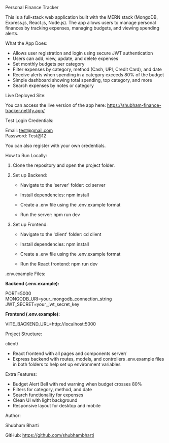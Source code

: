 Personal Finance Tracker

This is a full-stack web application built with the MERN stack (MongoDB, Express.js, React.js, Node.js). The app allows users to manage personal finances by tracking expenses, managing budgets, and viewing spending alerts.

What the App Does:

- Allows user registration and login using secure JWT authentication
- Users can add, view, update, and delete expenses
- Set monthly budgets per category
- Filter expenses by category, method (Cash, UPI, Credit Card), and date
- Receive alerts when spending in a category exceeds 80% of the budget
- Simple dashboard showing total spending, top category, and more
- Search expenses by notes or category

Live Deployed Site:

You can access the live version of the app here:
https://shubham-finance-tracker.netlify.app/

Test Login Credentials:

Email: test@gmail.com <br>
Password: Test@12

You can also register with your own credentials.

How to Run Locally:

1. Clone the repository and open the project folder.

2. Set up Backend:

   - Navigate to the 'server' folder:
     cd server

   - Install dependencies:
     npm install

   - Create a .env file using the .env.example format

   - Run the server:
     npm run dev

3. Set up Frontend:

   - Navigate to the 'client' folder:
     cd client

   - Install dependencies:
     npm install

   - Create a .env file using the .env.example format

   - Run the React frontend:
     npm run dev

.env.example Files:

<b>Backend (.env.example):</b>

PORT=5000 <br>
MONGODB_URI=your_mongodb_connection_string<br>
JWT_SECRET=your_jwt_secret_key

<b>Frontend (.env.example):</b>

VITE_BACKEND_URL=http://localhost:5000

Project Structure:

client/

- React frontend with all pages and components
  server/
- Express backend with routes, models, and controllers
  .env.example files in both folders to help set up environment variables

Extra Features:

- Budget Alert Bell with red warning when budget crosses 80%
- Filters for category, method, and date
- Search functionality for expenses
- Clean UI with light background
- Responsive layout for desktop and mobile

Author:

Shubham Bharti

GitHub: https://github.com/shubhambharti
